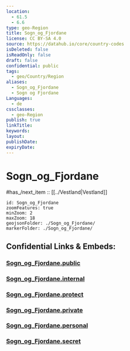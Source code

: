 ```yaml
---
location:
  - 61.5
  - 6.6
type: geo-Region
title: Sogn_og_Fjordane
license: CC BY-SA 4.0
source: https://datahub.io/core/country-codes
isDeleted: false
isReadOnly: false
draft: false
confidential: public
tags:
  - geo/Country/Region
aliases:
  - Sogn_og_Fjordane
  - Sogn og Fjordane
Languages:
  - de
cssclasses:
  - geo-Region
publish: true
linkTitle: 
keywords: 
layout: 
publishDate: 
expiryDate:
---
```


# Sogn_og_Fjordane


#has_/next_item :: [[../Vestland|Vestland]] 

```leaflet
id: Sogn_og_Fjordane
zoomFeatures: true 
minZoom: 2 
maxZoom: 18
geojsonFolder: ./Sogn_og_Fjordane/
markerFolder: ./Sogn_og_Fjordane/
```


## Confidential Links & Embeds: 

### [Sogn_og_Fjordane.public](/_public/\Earth\Continent\Europe\Europe~North\Norway\Counties~Norway\VestlandSogn_og_Fjordane.public.md) 

### [Sogn_og_Fjordane.internal](/_internal/\Earth\Continent\Europe\Europe~North\Norway\Counties~Norway\VestlandSogn_og_Fjordane.internal.md) 

### [Sogn_og_Fjordane.protect](/_protect/\Earth\Continent\Europe\Europe~North\Norway\Counties~Norway\VestlandSogn_og_Fjordane.protect.md) 

### [Sogn_og_Fjordane.private](/_private/\Earth\Continent\Europe\Europe~North\Norway\Counties~Norway\VestlandSogn_og_Fjordane.private.md) 

### [Sogn_og_Fjordane.personal](/_personal/\Earth\Continent\Europe\Europe~North\Norway\Counties~Norway\VestlandSogn_og_Fjordane.personal.md) 

### [Sogn_og_Fjordane.secret](/_secret/\Earth\Continent\Europe\Europe~North\Norway\Counties~Norway\VestlandSogn_og_Fjordane.secret.md)

